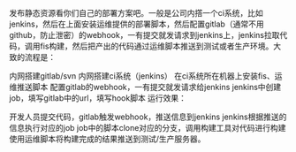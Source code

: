 发布静态资源看你们自己的部署方案吧。一般是公司内撘一个ci系统，比如jenkins，然后在上面安装运维提供的部署脚本，然后配置gitlab（通常不用github，防止泄密）的webhook，一有提交就发请求到jenkins上，jenkins拉取代码，调用fis构建，然后把产出的代码通过运维脚本推送到测试或者生产环境。大致的流程是：

内网搭建gitlab/svn
内网搭建ci系统（jenkins）
在ci系统所在机器上安装fis、运维推送脚本
配置gitlab的webhook，一有提交就发请求给jenkins
jenkins中创建job，填写gitlab中的url，填写hook脚本
运行效果：

开发人员提交代码，gitlab触发webhook，推送信息到jenkins
jenkins根据推送的信息执行对应的job
job中的脚本clone对应的分支，调用构建工具对代码进行构建
使用运维脚本将构建完成的结果推送到测试/生产服务器。